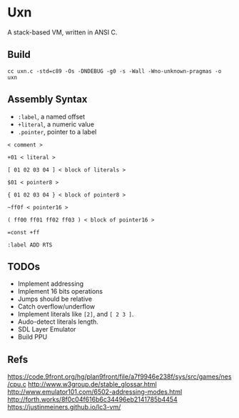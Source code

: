# Uxn

A stack-based VM, written in ANSI C.

## Build

```
cc uxn.c -std=c89 -Os -DNDEBUG -g0 -s -Wall -Wno-unknown-pragmas -o uxn
```

## Assembly Syntax

- `:label`, a named offset
- `+literal`, a numeric value
- `.pointer`, pointer to a label

```
< comment >

+01 < literal >

[ 01 02 03 04 ] < block of literals >

$01 < pointer8 >

{ 01 02 03 04 } < block of pointer8 >

~ff0f < pointer16 >

( ff00 ff01 ff02 ff03 ) < block of pointer16 >

=const +ff

:label ADD RTS
```

## TODOs

- Implement addressing
- Implement 16 bits operations
- Jumps should be relative
- Catch overflow/underflow
- Implement literals like `[2]`, and `[ 2 3 ]`.
- Audo-detect literals length.
- SDL Layer Emulator
- Build PPU

## Refs

https://code.9front.org/hg/plan9front/file/a7f9946e238f/sys/src/games/nes/cpu.c
http://www.w3group.de/stable_glossar.html
http://www.emulator101.com/6502-addressing-modes.html
http://forth.works/8f0c04f616b6c34496eb2141785b4454
https://justinmeiners.github.io/lc3-vm/